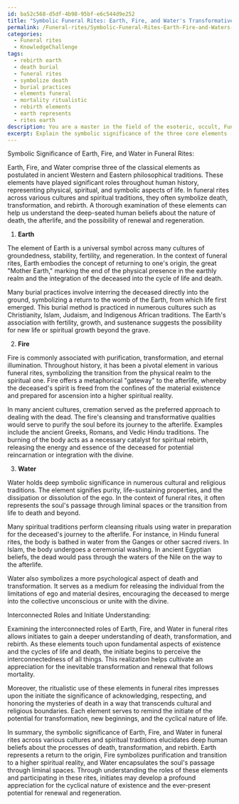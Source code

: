 ```yaml
---
id: ba52c568-d5df-4b98-95bf-e6c544d9e252
title: "Symbolic Funeral Rites: Earth, Fire, and Water's Transformative Role"
permalink: /Funeral-rites/Symbolic-Funeral-Rites-Earth-Fire-and-Waters-Transformative-Role/
categories:
  - Funeral rites
  - KnowledgeChallenge
tags:
  - rebirth earth
  - death burial
  - funeral rites
  - symbolize death
  - burial practices
  - elements funeral
  - mortality ritualistic
  - rebirth elements
  - earth represents
  - rites earth
description: You are a master in the field of the esoteric, occult, Funeral rites and Education. You are a writer of tests, challenges, books and deep knowledge on Funeral rites for initiates and students to gain deep insights and understanding from. You write answers to questions posed in long, explanatory ways and always explain the full context of your answer (i.e., related concepts, formulas, examples, or history), as well as the step-by-step thinking process you take to answer the challenges. Be rigorous and thorough, and summarize the key themes, ideas, and conclusions at the end.
excerpt: Explain the symbolic significance of the three core elements - Earth, Fire, and Water - in funeral rites across various cultures and spiritual traditions, and how their interconnected roles in these rites influence the initiate's understanding of death, transformation, and rebirth.
---
```

Symbolic Significance of Earth, Fire, and Water in Funeral Rites:

Earth, Fire, and Water comprise three of the classical elements as postulated in ancient Western and Eastern philosophical traditions. These elements have played significant roles throughout human history, representing physical, spiritual, and symbolic aspects of life. In funeral rites across various cultures and spiritual traditions, they often symbolize death, transformation, and rebirth. A thorough examination of these elements can help us understand the deep-seated human beliefs about the nature of death, the afterlife, and the possibility of renewal and regeneration.

1. **Earth**

The element of Earth is a universal symbol across many cultures of groundedness, stability, fertility, and regeneration. In the context of funeral rites, Earth embodies the concept of returning to one's origin, the great "Mother Earth," marking the end of the physical presence in the earthly realm and the integration of the deceased into the cycle of life and death.

Many burial practices involve interring the deceased directly into the ground, symbolizing a return to the womb of the Earth, from which life first emerged. This burial method is practiced in numerous cultures such as Christianity, Islam, Judaism, and Indigenous African traditions. The Earth's association with fertility, growth, and sustenance suggests the possibility for new life or spiritual growth beyond the grave.

2. **Fire**

Fire is commonly associated with purification, transformation, and eternal illumination. Throughout history, it has been a pivotal element in various funeral rites, symbolizing the transition from the physical realm to the spiritual one. Fire offers a metaphorical "gateway" to the afterlife, whereby the deceased's spirit is freed from the confines of the material existence and prepared for ascension into a higher spiritual reality.

In many ancient cultures, cremation served as the preferred approach to dealing with the dead. The fire's cleansing and transformative qualities would serve to purify the soul before its journey to the afterlife. Examples include the ancient Greeks, Romans, and Vedic Hindu traditions. The burning of the body acts as a necessary catalyst for spiritual rebirth, releasing the energy and essence of the deceased for potential reincarnation or integration with the divine.

3. **Water**

Water holds deep symbolic significance in numerous cultural and religious traditions. The element signifies purity, life-sustaining properties, and the dissipation or dissolution of the ego. In the context of funeral rites, it often represents the soul's passage through liminal spaces or the transition from life to death and beyond.

Many spiritual traditions perform cleansing rituals using water in preparation for the deceased's journey to the afterlife. For instance, in Hindu funeral rites, the body is bathed in water from the Ganges or other sacred rivers. In Islam, the body undergoes a ceremonial washing. In ancient Egyptian beliefs, the dead would pass through the waters of the Nile on the way to the afterlife.

Water also symbolizes a more psychological aspect of death and transformation. It serves as a medium for releasing the individual from the limitations of ego and material desires, encouraging the deceased to merge into the collective unconscious or unite with the divine.

Interconnected Roles and Initiate Understanding:

Examining the interconnected roles of Earth, Fire, and Water in funeral rites allows initiates to gain a deeper understanding of death, transformation, and rebirth. As these elements touch upon fundamental aspects of existence and the cycles of life and death, the initiate begins to perceive the interconnectedness of all things. This realization helps cultivate an appreciation for the inevitable transformation and renewal that follows mortality.

Moreover, the ritualistic use of these elements in funeral rites impresses upon the initiate the significance of acknowledging, respecting, and honoring the mysteries of death in a way that transcends cultural and religious boundaries. Each element serves to remind the initiate of the potential for transformation, new beginnings, and the cyclical nature of life.

In summary, the symbolic significance of Earth, Fire, and Water in funeral rites across various cultures and spiritual traditions elucidates deep human beliefs about the processes of death, transformation, and rebirth. Earth represents a return to the origin, Fire symbolizes purification and transition to a higher spiritual reality, and Water encapsulates the soul's passage through liminal spaces. Through understanding the roles of these elements and participating in these rites, initiates may develop a profound appreciation for the cyclical nature of existence and the ever-present potential for renewal and regeneration.
